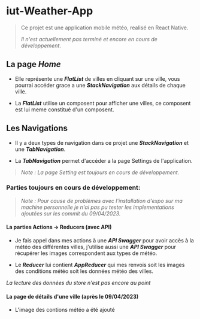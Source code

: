 
# iut-Weather-App

>Ce projet est une application mobile météo, realisé en React Native. 
>
>*Il n'est actuellement pas terminé et encore en cours de développement*.

## La page ***Home***

- Elle représente une ***FlatList*** de villes en cliquant sur une ville, vous pourrai accéder grace a une ***StackNavigation*** aux détails de chaque ville.  

- La ***FlatList*** utilise un composent pour afficher une villes, ce composent est lui meme constitué d'un composent.

## Les Navigations

- Il y a deux types de navigation dans ce projet une ***StackNavigation*** et une ***TabNavigation***.

- La ***TabNavigation*** permet d'accéder a la page Settings de l'application. 

>*Note : La page Setting est toujours en cours de développement.*

### Parties toujours en cours de développement:

>*Note : Pour cause de problèmes avec l'installation d'expo sur ma machine personnelle je n'ai pas pu tester les implementations ajoutées sur les commit du 09/04/2023.*

#### La parties Actions -> Reducers (avec API)

- Je fais appel dans mes actions à une ***API Swagger*** pour avoir accès à la météo des différentes villes, j'utilise aussi une ***API Swagger*** pour récupérer les images correspondent aux types de météo.

- Le ***Reducer*** lui contient ***AppReducer*** qui mes renvois soit les images des conditions météo soit les données météo des villes. 

*La lecture des données du store n'est pas encore au point*

#### La page de détails d'une ville (après le 09/04/2023)

- L'image des contions météo a été ajouté


